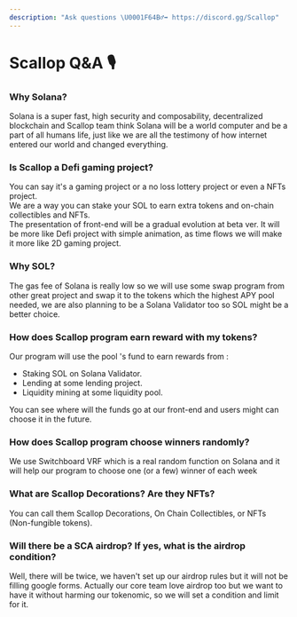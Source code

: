 ```yaml
---
description: "Ask questions \U0001F64B‍♂️➡ https://discord.gg/Scallop"
---
```


# Scallop Q&A 🎙

### **Why Solana?**

Solana is a super fast, high security and composability, decentralized blockchain and Scallop team think Solana will be a world computer and be a part of all humans life, just like we are all the testimony of how internet entered our world and changed everything. 



### Is Scallop a Defi gaming project?

You can say it's a gaming project or a no loss lottery project or even a NFTs project.  
We are a way you can stake your SOL to earn extra tokens and on-chain collectibles and NFTs.  
The presentation of front-end will be a gradual evolution at beta ver. It will be more like Defi project with simple animation, as time flows we will make it more like 2D gaming project.



### **Why SOL?**

The gas fee of Solana is really low so we will use some swap program from other great project and swap it to the tokens which the highest APY pool needed, we are also planning to be a Solana Validator too so SOL might be a better choice. 



### How does Scallop program earn reward with my tokens?

Our program will use the pool 's fund to earn rewards from :

* Staking SOL on Solana Validator.
* Lending at some lending project.
* Liquidity mining at some liquidity pool.

You can see where will the funds go at our front-end and users might can choose it in the future.



### How does Scallop program choose winners randomly?

We use Switchboard VRF which is a real random function on Solana and it will help our program to choose one \(or a few\) winner of each week  


###  What are Scallop Decorations? Are they NFTs?

You can call them Scallop Decorations, On Chain Collectibles, or NFTs \(Non-fungible tokens\).



### Will there be a SCA airdrop? If yes, what is the airdrop condition?

Well, there will be twice, we haven't set up our airdrop rules but it will not be filling google forms. Actually our core team love airdrop too but we want to have it without harming our tokenomic, so we will set a condition and limit for it.

